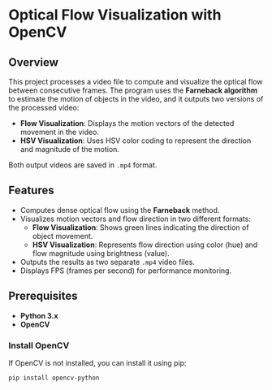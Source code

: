 # Optical Flow Visualization with OpenCV

## Overview

This project processes a video file to compute and visualize the optical flow between consecutive frames. The program uses the **Farneback algorithm** to estimate the motion of objects in the video, and it outputs two versions of the processed video:
- **Flow Visualization**: Displays the motion vectors of the detected movement in the video.
- **HSV Visualization**: Uses HSV color coding to represent the direction and magnitude of the motion.

Both output videos are saved in `.mp4` format.

## Features

- Computes dense optical flow using the **Farneback** method.
- Visualizes motion vectors and flow direction in two different formats:
  - **Flow Visualization**: Shows green lines indicating the direction of object movement.
  - **HSV Visualization**: Represents flow direction using color (hue) and flow magnitude using brightness (value).
- Outputs the results as two separate `.mp4` video files.
- Displays FPS (frames per second) for performance monitoring.

## Prerequisites

- **Python 3.x**
- **OpenCV**

### Install OpenCV

If OpenCV is not installed, you can install it using pip:

```bash
pip install opencv-python
